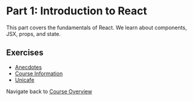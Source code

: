# Part 1: Introduction to React

This part covers the fundamentals of React. We learn about components, JSX, props, and state.

## Exercises

- [Anecdotes](./anecdotes/README.md)
- [Course Information](./courseinfo/README.md)
- [Unicafe](./unicafe/README.md)

Navigate back to [Course Overview](../../README.md)
